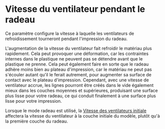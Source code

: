 Vitesse du ventilateur pendant le radeau
====
Ce paramètre configure la vitesse à laquelle les ventilateurs de refroidissement tourneront pendant l'impression du radeau.

L'augmentation de la vitesse du ventilateur fait refroidir le matériau plus rapidement. Cela peut provoquer une déformation, car les contraintes internes dans le plastique ne peuvent pas se détendre avant que le plastique ne prenne. Cela peut également faire en sorte que le radeau adhère moins bien au plateau d'impression, car le matériau ne peut pas s'écouler autant qu'il le ferait autrement, pour augmenter sa surface de contact avec le plateau d'impression. Cependant, avec une vitesse de ventilateur accrue, les lignes pourront être créés dans le vide également mieux dans les couches moyennes et supérieures, produisant une surface plus lisse pour votre radeau, ce qui conduit finalement à une surface plus lisse pour votre impression.

Lorsque le mode radeau est utilisé, la [Vitesse des ventilateurs initiale](../cooling/cool_fan_speed_0.md) affectera la vitesse du ventilateur à la couche initiale du modèle, plutôt qu'à la première couche du radeau.
